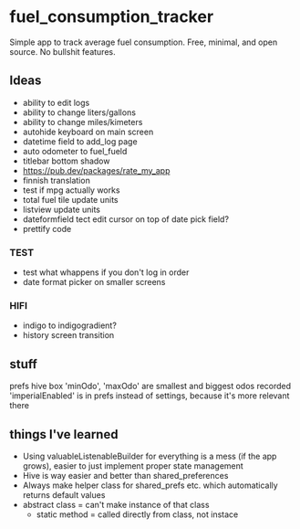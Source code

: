 # fuel_consumption_tracker

Simple app to track average fuel consumption. Free, minimal, and open source. No bullshit features.

## Ideas

- ability to edit logs
- ability to change liters/gallons
- ability to change miles/kimeters
- autohide keyboard on main screen
- datetime field to add_log page
- auto odometer to fuel_fueld
- titlebar bottom shadow
- https://pub.dev/packages/rate_my_app
- finnish translation
- test if mpg actually works
- total fuel tile update units
- listview update units
- dateformfield tect edit cursor on top of date pick field?
- prettify code

### TEST

- test what whappens if you don't log in order
- date format picker on smaller screens


### HIFI

- indigo to indigogradient?
- history screen transition


## stuff

prefs hive box
    'minOdo', 'maxOdo' are smallest and biggest odos recorded
    'imperialEnabled' is in prefs instead of settings, because it's more relevant there


## things I've learned

- Using valuableListenableBuilder for everything is a mess (if the app grows), easier to just implement proper state management
- Hive is way easier and better than shared_preferences
- Always make helper class for shared_prefs etc. which automatically returns default values
- abstract class = can't make instance of that class
    - static method = called directly from class, not instace
